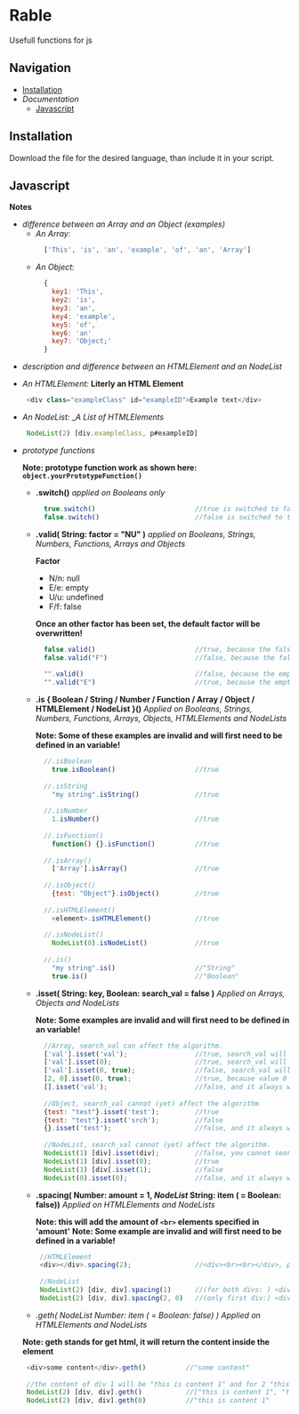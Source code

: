 # Rable

Usefull functions for js

## Navigation
- [Installation](#Installation)
- _Documentation_
  * [Javascript](#Javascript)

## Installation

Download the file for the desired language, than include it in your script.

## Javascript

__Notes__
* _difference between an Array and an Object (examples)_
  - _An Array:_
    ```javascript
      ['This', 'is', 'an', 'example', 'of', 'an', 'Array']
    ```
  - _An Object:_
    ```javascript
      {
        key1: 'This',
        key2: 'is',
        key3: 'an',
        key4: 'example',
        key5: 'of',
        key6: 'an'
        key7: 'Object;'
      }
    ```
* _description and difference between an HTMLElement and an NodeList_
 - _An HTMLElement:_
   __Literly an HTML Element__
   ```javascript
    <div class="exampleClass" id="exampleID">Example text</div>
   ```
 - _An NodeList:_
   __A List of HTMLElements_
   ```javascript
    NodeList(2) [div.exampleClass, p#exampleID]
   ```

* _prototype functions_
  
    __Note: prototype function work as shown here: ```object.yourPrototypeFunction()```__
    
    - __.switch()__
      _applied on Booleans only_
      ```javascript
        true.switch()                         //true is switched to false
        false.switch()                        //false is switched to true
      ```
    - __.valid( String: factor = "NU" )__
      _applied on Booleans, Strings, Numbers, Functions, Arrays and Objects_
      
      __Factor__
        - N/n: null
        - E/e: empty
        - U/u: undefined
        - F/f: false
        
        __Once an other factor has been set, the default factor will be overwritten!__
      
      ```javascript
        false.valid()                         //true, because the false factor has not been set.
        false.valid("F")                      //false, because the false factor has been set.
        
        "".valid()                            //false, because the empty factor has not been set.
        "".valid("E")                         //true, because the empty factor has been set.
      ```
    - __.is { Boolean / String / Number / Function / Array / Object / HTMLElement / NodeList }()__
      _Applied on Booleans, Strings, Numbers, Functions, Arrays, Objects, HTMLElements and NodeLists_
      
      __Note: Some of these examples are invalid and will first need to be defined in an variable!__
      
      ```javascript
        //.isBoolean
          true.isBoolean()                    //true
        
        //.isString
          "my string".isString()              //true
          
        //.isNumber
          1.isNumber()                        //true
          
        //.isFunction()
          function() {}.isFunction()          //true
          
        //.isArray()
          ['Array'].isArray()                 //true
        
        //.isObject()
          {test: "Object"}.isObject()         //true
          
        //.isHTMLElement()
          <element>.isHTMLElement()           //true
          
        //.isNodeList()
          NodeList(0).isNodeList()            //true
          
        //.is()
          "my string".is()                    //"String"
          true.is()                           //"Boolean"
      ```
    - __.isset( String: key, Boolean: search_val = false )__
      _Applied on Arrays, Objects and NodeLists_
      
      __Note: Some examples are invalid and will first need to be defined in an variable!__
      
      ```javascript
        //Array, search_val can affect the algorithm.
        ['val'].isset('val');                 //true, search_val will be true because its searching an array and input is a var
        ['val'].isset(0);                     //true, search_val will be false because its searching an array and input is a number
        ['val'].isset(0, true);               //false, search_val will be true because it has been told so. value 0 doesnt exist
        [2, 0].isset(0, true);                //true, because value 0 exists in array
        [].isset('val');                      //false, and it always will, because it's empty
        
        //Object, search_val cannot (yet) affect the algorithm
        {test: "test"}.isset('test');         //true
        {test: "test"}.isset('srch');         //false
        {}.isset('test');                     //false, and it always will, because it's empty
        
        //NodeList, search_val cannot (yet) affect the algorithm.
        NodeList(1) [div].isset(div);         //false, you cannot search by element name
        NodeList(1) [div].isset(0);           //true
        NodeList(1) [div[.isset(1);           //false
        NodeList(0).isset(0);                 //false, and it always will, because there are no elements in this case
      ```
    - __.spacing( Number: amount = 1, *NodeList* String: item ( = Boolean: false))__
      _Applied on HTMLElements and NodeLists_
      
      __Note: this will add the amount of ```<br>``` elements specified in 'amount'__
      __Note: Some example are invalid and will first need to be defined in a variable!__
      
      ```javascript
       //HTMLElement
       <div></div>.spacing(2);                //<div><br><br></div>, placed two <br> elements
       
       //NodeList
       NodeList(2) [div, div].spacing(1)      //(for both divs: ) <div><br></div>
       NodeList(2) [div, div].spacing(2, 0)   //(only first div:) <div><br></div>, because you said it to only apply it to the first div
      ```
    - _.geth( *NodeList* Number: item ( = Boolean: false) )_
     _Applied on HTMLElements and NodeLists_
     
     __Note: geth stands for get html, it will return the content inside the element__
     
     ```javascript
      <div>some content</div>.geth()          //"some content"
      
      //the content of div 1 will be "this is content 1" and for 2 "this is content 2"
      NodeList(2) [div, div].geth()           //["this is content 1", "this is content 2"]
      NodeList(2) [div, div].geth(0)          //"this is content 1"
     ```
